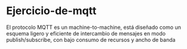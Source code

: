 # Ejercicio-de-mqtt
El protocolo MQTT es un machine-to-machine, está diseñado como un esquema ligero y eficiente de intercambio de mensajes en modo publish/subscribe, con bajo consumo de recursos y ancho de banda

